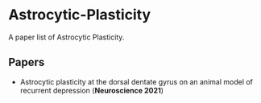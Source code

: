 # Astrocytic-Plasticity
A paper list of Astrocytic Plasticity.

## Papers
* Astrocytic plasticity at the dorsal dentate gyrus on an animal model of recurrent depression (**Neuroscience 2021**)
